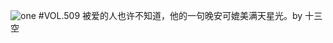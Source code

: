 ![one](http://image.wufazhuce.com/Ft1gZ_P_llTqJ3UNDERJLPAUyGA1)
#VOL.509
被爱的人也许不知道，他的一句晚安可媲美满天星光。by 十三空